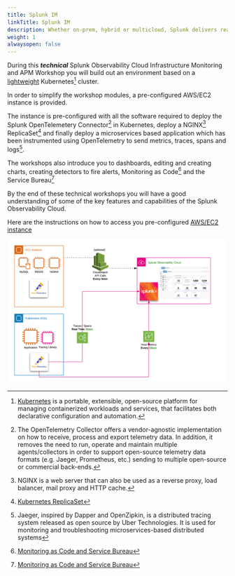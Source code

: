```yaml
---
title: Splunk IM
linkTitle: Splunk IM
description: Whether on-prem, hybrid or multicloud, Splunk delivers real-time monitoring and troubleshooting to help you maximize infrastructure performance with complete visibility.
weight: 1
alwaysopen: false
---
```


During this _**technical**_ Splunk Observability Cloud Infrastructure Monitoring and APM Workshop you will build out an environment based on a [lightweight](https://k3s.io/) Kubernetes[^1] cluster.

In order to simplify the workshop modules, a pre-configured AWS/EC2 instance is provided.

The instance is pre-configured with all the software required to deploy the Splunk OpenTelemetery Connector[^2] in Kubernetes, deploy a NGINX[^3] ReplicaSet[^4] and finally deploy a microservices based application which has been instrumented using OpenTelemetry to send metrics, traces, spans and logs[^5].

The workshops also introduce you to dashboards, editing and creating charts, creating detectors to fire alerts, Monitoring as Code[^6] and the Service Bureau[^6]

By the end of these technical workshops you will have a good understanding of some of the key features and capabilities of the Splunk Observability Cloud.

Here are the instructions on how to access you pre-configured [AWS/EC2 instance](docs/initial-setup/)

![Splunk Architecture](images/architecture.png)

[^1]: [Kubernetes](https://kubernetes.io/docs/concepts/overview/what-is-kubernetes/) is a portable, extensible, open-source platform for managing containerized workloads and services, that facilitates both declarative configuration and automation.
[^2]: The OpenTelemetry Collector offers a vendor-agnostic implementation on how to receive, process and export telemetry data. In addition, it removes the need to run, operate and maintain multiple agents/collectors in order to support open-source telemetry data formats (e.g. Jaeger, Prometheus, etc.) sending to multiple open-source or commercial back-ends.
[^3]: NGINX is a web server that can also be used as a reverse proxy, load balancer, mail proxy and HTTP cache.
[^4]: [Kubernetes ReplicaSet](https://kubernetes.io/docs/concepts/workloads/controllers/replicaset/)
[^5]: Jaeger, inspired by Dapper and OpenZipkin, is a distributed tracing system released as open source by Uber Technologies. It is used for monitoring and troubleshooting microservices-based distributed systems
[^6]: [Monitoring as Code and Service Bureau](https://www.splunk.com/en_us/blog/it/monitoring-observability-enterprise-service.html)
